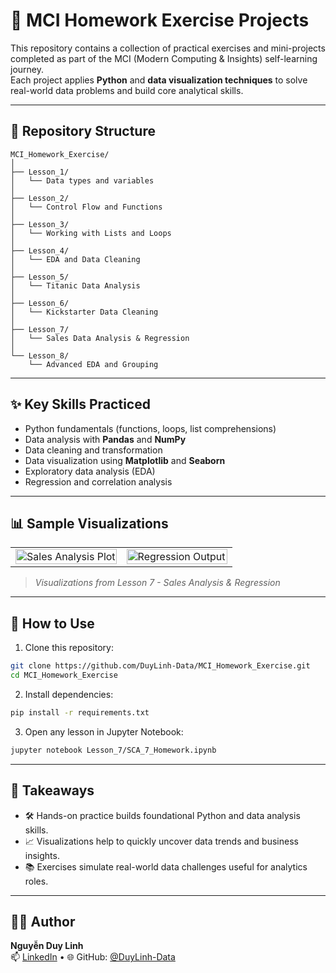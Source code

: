 # 🧠 MCI Homework Exercise Projects

This repository contains a collection of practical exercises and mini-projects completed as part of the MCI (Modern Computing & Insights) self-learning journey.  
Each project applies **Python** and **data visualization techniques** to solve real-world data problems and build core analytical skills.

---

## 📁 Repository Structure

```
MCI_Homework_Exercise/
│
├── Lesson_1/
│   └── Data types and variables
│
├── Lesson_2/
│   └── Control Flow and Functions
│
├── Lesson_3/
│   └── Working with Lists and Loops
│
├── Lesson_4/
│   └── EDA and Data Cleaning
│
├── Lesson_5/
│   └── Titanic Data Analysis
│
├── Lesson_6/
│   └── Kickstarter Data Cleaning
│
├── Lesson_7/
│   └── Sales Data Analysis & Regression
│
└── Lesson_8/
    └── Advanced EDA and Grouping
```

---

## ✨ Key Skills Practiced

- Python fundamentals (functions, loops, list comprehensions)
- Data analysis with **Pandas** and **NumPy**
- Data cleaning and transformation
- Data visualization using **Matplotlib** and **Seaborn**
- Exploratory data analysis (EDA)
- Regression and correlation analysis

---

## 📊 Sample Visualizations

<table>
  <tr>
    <td width="50%">
      <img src="https://raw.githubusercontent.com/DuyLinh-Data/SCA_Lesson/main/Lesson_7/fig1.png" alt="Sales Analysis Plot" width="100%">
    </td>
    <td width="50%">
      <img src="https://raw.githubusercontent.com/DuyLinh-Data/SCA_Lesson/main/Lesson_7/fig2.png" alt="Regression Output" width="100%">
    </td>
  </tr>
</table>

> *Visualizations from Lesson 7 - Sales Analysis & Regression*

---

## 🚀 How to Use

1. Clone this repository:
```bash
git clone https://github.com/DuyLinh-Data/MCI_Homework_Exercise.git
cd MCI_Homework_Exercise
```

2. Install dependencies:
```bash
pip install -r requirements.txt
```

3. Open any lesson in Jupyter Notebook:
```bash
jupyter notebook Lesson_7/SCA_7_Homework.ipynb
```

---

## 📌 Takeaways

- 🛠 Hands-on practice builds foundational Python and data analysis skills.
- 📈 Visualizations help to quickly uncover data trends and business insights.
- 📚 Exercises simulate real-world data challenges useful for analytics roles.

---

## 👨‍💻 Author

**Nguyễn Duy Linh**  
📫 [LinkedIn](https://www.linkedin.com/in/nguy%E1%BB%85n-duy-linh/) • 🌐 GitHub: [@DuyLinh-Data](https://github.com/DuyLinh-Data)

